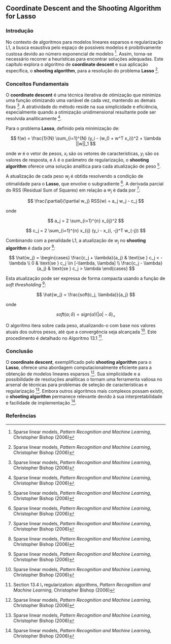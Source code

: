 ## Coordinate Descent and the Shooting Algorithm for Lasso

### Introdução
No contexto de algoritmos para modelos lineares esparsos e regularização L1, a busca exaustiva pelo espaço de possíveis modelos é proibitivamente custosa devido ao número exponencial de modelos [^1]. Assim, torna-se necessário recorrer a heurísticas para encontrar soluções adequadas. Este capítulo explora o algoritmo de **coordinate descent** e sua aplicação específica, o **shooting algorithm**, para a resolução do problema **Lasso** [^1].

### Conceitos Fundamentais
O **coordinate descent** é uma técnica iterativa de otimização que minimiza uma função otimizando uma variável de cada vez, mantendo as demais fixas [^1]. A atratividade do método reside na sua simplicidade e eficiência, especialmente quando a otimização unidimensional resultante pode ser resolvida analiticamente [^1].

Para o problema **Lasso**, definido pela minimização de:

$$
f(w) = \frac{1}{N} \sum_{i=1}^{N} (y_i - (w_0 + w^T x_i))^2 + \lambda ||w||_1
$$

onde $w$ é o vetor de pesos, $x_i$ são os vetores de características, $y_i$ são os valores de resposta, e $\lambda$ é o parâmetro de regularização, o **shooting algorithm** oferece uma solução analítica para cada atualização de peso [^1].

A atualização de cada peso $w_j$ é obtida resolvendo a condição de otimalidade para o **Lasso**, que envolve o subgradiente [^1]. A derivada parcial do RSS (Residual Sum of Squares) em relação a $w_j$ é dada por [^1]:

$$
\frac{\partial}{\partial w_j} RSS(w) = a_j w_j - c_j
$$

onde

$$
a_j = 2 \sum_{i=1}^{n} x_{ij}^2
$$

$$
c_j = 2 \sum_{i=1}^{n} x_{ij} (y_i - x_{i, -j}^T w_{-j})
$$

Combinando com a penalidade L1, a atualização de $w_j$ no **shooting algorithm** é dada por [^1]:

$$
\hat{w_j} =
\begin{cases}
\frac{c_j + \lambda}{a_j} & \text{se } c_j < -\lambda \\
0 & \text{se } c_j \in [-\lambda, \lambda] \\
\frac{c_j - \lambda}{a_j} & \text{se } c_j > \lambda
\end{cases}
$$

Esta atualização pode ser expressa de forma compacta usando a função de *soft thresholding* [^1]:

$$
\hat{w_j} = \frac{soft(c_j, \lambda)}{a_j}
$$

onde

$$
soft(\alpha; \delta) = sign(\alpha) (|\alpha| - \delta)_+
$$

O algoritmo itera sobre cada peso, atualizando-o com base nos valores atuais dos outros pesos, até que a convergência seja alcançada [^1]. Este procedimento é detalhado no Algoritmo 13.1 [^21].

### Conclusão
O **coordinate descent**, exemplificado pelo **shooting algorithm** para o **Lasso**, oferece uma abordagem computacionalmente eficiente para a obtenção de modelos lineares esparsos [^1]. Sua simplicidade e a possibilidade de resoluções analíticas o tornam uma ferramenta valiosa no arsenal de técnicas para problemas de seleção de características e regularização [^1]. Embora outros algoritmos mais complexos possam existir, o **shooting algorithm** permanece relevante devido à sua interpretabilidade e facilidade de implementação [^1].

### Referências
[^1]: Sparse linear models, *Pattern Recognition and Machine Learning*, Christopher Bishop (2006)
[^21]: Section 13.4 l₁ regularization: algorithms, *Pattern Recognition and Machine Learning*, Christopher Bishop (2006)
<!-- END -->
